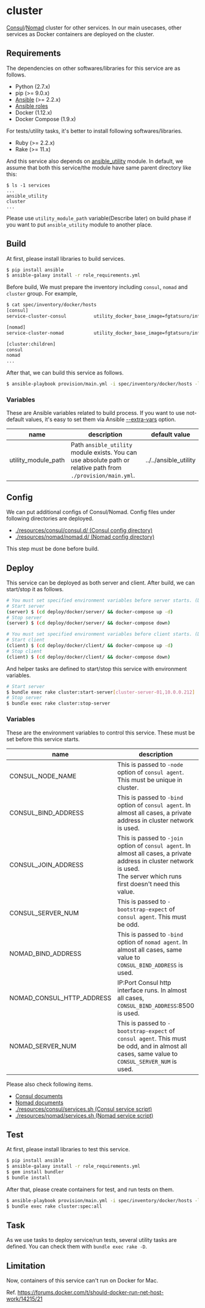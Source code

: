 cluster
=======

[Consul](https://www.consul.io/docs/)/[Nomad](https://www.nomadproject.io/docs/) cluster
for other services. In our main usecases, other services as Docker containers are deployed
on the cluster.

Requirements
------------

The dependencies on other softwares/libraries for this service are as follows.

- Python (2.7.x)
- pip (>= 9.0.x)
- [Ansible](http://docs.ansible.com/ansible/index.html) (>= 2.2.x)
- [Ansible roles](./role_requirements.yml)
- Docker (1.12.x)
- Docker Compose (1.9.x)

For tests/utility tasks, it's better to install following softwares/libraries.

- Ruby (>= 2.2.x)
- Rake (>= 11.x)

And this service also depends on [ansible_utility](https://github.com/FGtatsuro/ansible_utility) module.
In default, we assume that both this service/the module have same parent directory like this:

```
$ ls -1 services
...
ansible_utility
cluster
...
```

Please use `utility_module_path` variable(Describe later) on build phase if you want to put `ansible_utility` module to another place.

Build
-----

At first, please install libraries to build services.

```bash
$ pip install ansible
$ ansible-galaxy install -r role_requirements.yml
```

Before build, We must prepare the inventory including `consul`, `nomad` and `cluster` group. For example,

```bash
$ cat spec/inventory/docker/hosts
[consul]
service-cluster-consul          utility_docker_base_image=fgtatsuro/infra-bridgehead:alpine-3.3 utility_docker_commit_image=fgtatsuro/consul:0.1

[nomad]
service-cluster-nomad           utility_docker_base_image=fgtatsuro/infra-bridgehead:debian-jessie utility_docker_commit_image=fgtatsuro/nomad:0.1

[cluster:children]
consul
nomad
...
```

After that, we can build this service as follows.

```bash
$ ansible-playbook provision/main.yml -i spec/inventory/docker/hosts -l cluster
```

### Variables

These are Ansible variables related to build process.
If you want to use not-default values, it's easy to set them via Ansible [--extra-vars](http://docs.ansible.com/ansible/playbooks_variables.html#passing-variables-on-the-command-line) option.

|name|description|default value|
|---|---|---|
|utility_module_path|Path `ansible_utility` module exists. You can use absolute path or relative path from `./provision/main.yml`.|../../ansible_utility|

Config
------

We can put additional configs of Consul/Nomad. Config files under following directories are deployed.

- [./resources/consul/consul.d/ (Consul config directory)](./resources/consul/consul.d/)
- [./resources/nomad/nomad.d/ (Nomad config directory)](./resources/nomad/nomad.d/)

This step must be done before build.

Deploy
------

This service can be deployed as both server and client. After build, we can start/stop it as follows.

```bash
# You must set specified environment variables before server starts. (Describe later)
# Start server
(server) $ (cd deploy/docker/server/ && docker-compose up -d)
# Stop server
(server) $ (cd deploy/docker/server/ && docker-compose down)

# You must set specified environment variables before client starts. (Describe later)
# Start client
(client) $ (cd deploy/docker/client/ && docker-compose up -d)
# Stop client
(client) $ (cd deploy/docker/client/ && docker-compose down)
```

And helper tasks are defined to start/stop this service with environment variables.

```bash
# Start server
$ bundle exec rake cluster:start-server[cluster-server-01,10.0.0.212]
# Stop server
$ bundle exec rake cluster:stop-server
```

### Variables

These are the environment variables to control this service. These must be set before this service starts.

|name|description|example value|usage type|
|---|---|---|---|
|CONSUL_NODE_NAME|This is passed to `-node` option of `consul agent`. This must be unique in cluster.|cluster-server-01|server/client|
|CONSUL_BIND_ADDRESS|This is passed to `-bind` option of `consul agent`. In almost all cases, a private address in cluster network is used.|10.0.0.212|server/client|
|CONSUL_JOIN_ADDRESS|This is passed to `-join` option of `consul agent`. In almost all cases, a private address in cluster network is used. <br>The server which runs first doesn't need this value.|10.0.0.212|server/client|
|CONSUL_SERVER_NUM|This is passed to `-bootstrap-expect` of `consul agent`. This must be odd.|3|server|
|NOMAD_BIND_ADDRESS|This is passed to `-bind` option of `nomad agent`. In almost all cases, same value to `CONSUL_BIND_ADDRESS` is used.|10.0.0.212|server/client|
|NOMAD_CONSUL_HTTP_ADDRESS|IP:Port Consul http interface runs. In almost all cases, `CONSUL_BIND_ADDRESS`:8500 is used.|10.0.0.212:8500|server/client|
|NOMAD_SERVER_NUM|This is passed to `-bootstrap-expect` of `consul agent`. This must be odd, and in almost all cases, same value to `CONSUL_SERVER_NUM` is used.|3|server|

Please also check following items.

- [Consul documents](https://www.consul.io/docs/)
- [Nomad documents](https://www.nomadproject.io/docs/)
- [./resources/consul/services.sh (Consul service script)](./resources/consul/services.sh)
- [./resources/nomad/services.sh (Nomad service script)](./resources/nomad/services.sh)

Test
----

At first, please install libraries to test this service.

```bash
$ pip install ansible
$ ansible-galaxy install -r role_requirements.yml
$ gem install bundler
$ bundle install
```

After that, please create containers for test, and run tests on them.

```bash
$ ansible-playbook provision/main.yml -i spec/inventory/docker/hosts -l cluster
$ bundle exec rake cluster:spec:all
```

Task
----

As we use tasks to deploy service/run tests, several utility tasks are defined. You can check them with `bundle exec rake -D`.

Limitation
----------

Now, containers of this service can't run on Docker for Mac.

Ref. https://forums.docker.com/t/should-docker-run-net-host-work/14215/21
